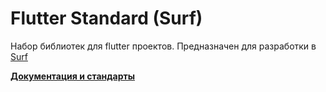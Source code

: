 # Flutter Standard (Surf)

Набор библиотек для flutter проектов.
Предназначен для разработки в [Surf](https://surfstudio.ru)

[**Документация и стандарты**](docs/main.md)
